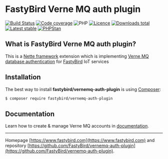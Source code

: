 # FastyBird Verne MQ auth plugin

[![Build Status](https://badgen.net/github/checks/FastyBird/vernemq-auth-plugin/master?cache=300&style=flast-square)](https://github.com/FastyBird/vernemq-auth-plugin/actions)
[![Code coverage](https://badgen.net/coveralls/c/github/FastyBird/vernemq-auth-plugin?cache=300&style=flast-square)](https://coveralls.io/r/FastyBird/vernemq-auth-plugin)
![PHP](https://badgen.net/packagist/php/FastyBird/vernemq-auth-plugin?cache=300&style=flast-square)
[![Licence](https://badgen.net/packagist/license/FastyBird/vernemq-auth-plugin?cache=300&style=flast-square)](https://packagist.org/packages/FastyBird/vernemq-auth-plugin)
[![Downloads total](https://badgen.net/packagist/dt/FastyBird/vernemq-auth-plugin?cache=300&style=flast-square)](https://packagist.org/packages/FastyBird/vernemq-auth-plugin)
[![Latest stable](https://badgen.net/packagist/v/FastyBird/vernemq-auth-plugin/latest?cache=300&style=flast-square)](https://packagist.org/packages/FastyBird/vernemq-auth-plugin)
[![PHPStan](https://img.shields.io/badge/PHPStan-enabled-brightgreen.svg?style=flat-square)](https://github.com/phpstan/phpstan)

## What is FastyBird Verne MQ auth plugin?

This is a [Nette framework](https://nette.org) extension which is implementing [Verne MQ](https://vernemq.com) [database authentication](https://docs.vernemq.com/configuration/db-auth) for [FastyBird](https://www.fastybird.com) IoT services

## Installation

The best way to install **fastybird/vernemq-auth-plugin** is using [Composer](http://getcomposer.org/):

```sh
$ composer require fastybird/vernemq-auth-plugin
```

## Documentation

Learn how to create & manage Verne MQ accounts in [documentation](https://github.com/FastyBird/vernemq-auth-plugin/blob/master/docs/en/index.md).

***
Homepage [https://www.fastybird.com](https://www.fastybird.com) and repository [https://github.com/FastyBird/vernemq-auth-plugin](https://github.com/FastyBird/vernemq-auth-plugin).
